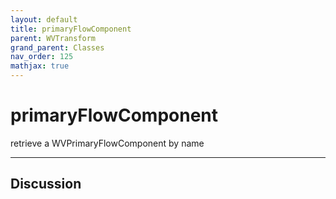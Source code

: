 ```yaml
---
layout: default
title: primaryFlowComponent
parent: WVTransform
grand_parent: Classes
nav_order: 125
mathjax: true
---
```


#  primaryFlowComponent

retrieve a WVPrimaryFlowComponent by name


---

## Discussion

  
